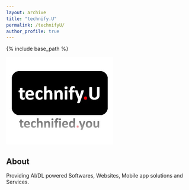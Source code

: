```yaml
---
layout: archive
title: "technify.U"
permalink: /technifyU/
author_profile: true
---
```


{% include base_path %}



![alt text](/images/technifyU/tu.png)

## About 

Providing AI/DL powered Softwares, Websites, Mobile app solutions and Services.
